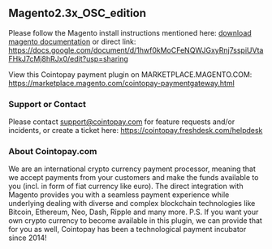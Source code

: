 ## Magento2.3x_OSC_edition

Please follow the Magento install instructions mentioned here: <a href="https://docs.google.com/document/d/1hwf0kMoCFeNQWJGxyRnj7sspiUVtaFHkJ7cMj8hRJx0/edit?usp=sharing" target="_new">download magento documentation</a> or direct link: https://docs.google.com/document/d/1hwf0kMoCFeNQWJGxyRnj7sspiUVtaFHkJ7cMj8hRJx0/edit?usp=sharing

View this Cointopay payment plugin on MARKETPLACE.MAGENTO.COM: https://marketplace.magento.com/cointopay-paymentgateway.html

### Support or Contact

Please contact support@cointopay.com for feature requests and/or incidents, or create a ticket here: https://cointopay.freshdesk.com/helpdesk

### About Cointopay.com
We are an international crypto currency payment processor, meaning that we accept payments from your customers and make the funds available to you (incl. in form of fiat currency like euro). The direct integration with Magento provides you with a seamless payment experience while underlying dealing with diverse and complex blockchain technologies like Bitcoin, Ethereum, Neo, Dash, Ripple and many more. P.S. If you want your own crypto currency to become available in this plugin, we can provide that for you as well, Cointopay has been a technological payment incubator since 2014!
